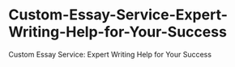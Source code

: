 # Custom-Essay-Service-Expert-Writing-Help-for-Your-Success
Custom Essay Service: Expert Writing Help for Your Success
